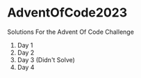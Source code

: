 # AdventOfCode2023
Solutions For the Advent Of Code Challenge

1. Day 1
2. Day 2
3. Day 3 (Didn't Solve)
4. Day 4
